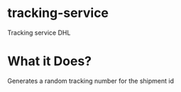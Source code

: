 # tracking-service
Tracking service DHL 

# What it Does?
Generates a random tracking number for the shipment id 


